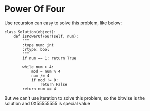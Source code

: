 # Power Of Four
Use recursion can easy to solve this problem, like below:
```
class Solution(object):
    def isPowerOfFour(self, num):
        """
        :type num: int
        :rtype: bool
        """
        if num == 1: return True
        
        while num > 4:
            mod = num % 4
            num /= 4
            if mod != 0:
                return False
        return num == 4
```
But we can't use iteration to solve this problem, so the bitwise is the solution and 0X55555555 is special value